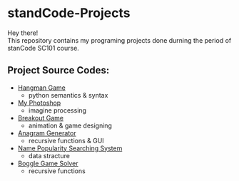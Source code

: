 # standCode-Projects
Hey there!\
This repository contains my programing projects done durning the period of stanCode SC101 course.


## Project Source Codes:
* [Hangman Game](https://drive.google.com/file/d/1AtkL8MnjFDd_Kg6vYiNn3Lh41Ml2rjRy/view?usp=sharing)
  - python semantics & syntax
* [My Photoshop](https://drive.google.com/file/d/15njGxR2sIMNQ4ClMTGww27taTkEDm9o7/view?usp=sharing)
  - imagine processing
* [Breakout Game](https://drive.google.com/file/d/1SY1PJJQXeFq5__erzmVNzRmNrykANrmZ/view?usp=sharing)
  - animation & game designing
* [Anagram Generator](https://drive.google.com/file/d/1TrFa2fnUEDySTJJ6t8fqHNfiwF8fCwTf/view?usp=sharing)
  - recursive functions & GUI
* [Name Popularity Searching System](https://drive.google.com/file/d/1P8nYnClraNfHXDeXxAwf59B3fniKoKIg/view?usp=sharing)
  - data stracture
* [Boggle Game Solver](https://drive.google.com/file/d/1y3Mi3RNpH-a5lXaZVvDFWRkMl6iIQafA/view?usp=sharing)
  - recursive functions
